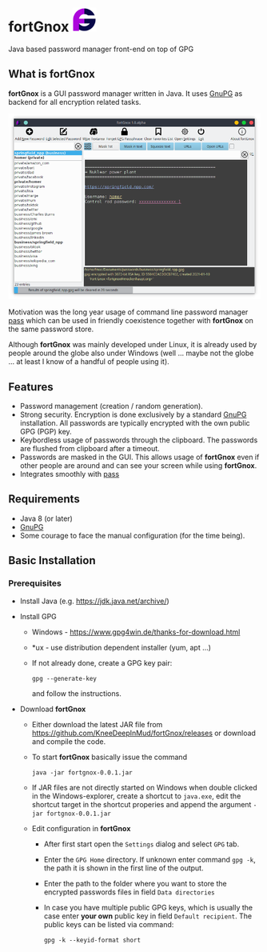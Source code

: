 
# fortGnox  ![Logo](https://raw.githubusercontent.com/KneeDeepInMud/fortGnox/master/src/main/resources/org/mockenhaupt/fortgnox/fortGnox48.png "fortGnox Logo") 

Java based password manager front-end on top of GPG




## What is **fortGnox**

__fortGnox__ is a GUI password manager written in Java. It uses [GnuPG](https://gnupg.org/) as backend for all encryption related tasks.

![Screenshot](https://raw.githubusercontent.com/KneeDeepInMud/fortGnox/master/resources/fortGnox_Screenshot.png "fortGnox screenshot") 

Motivation was the long year usage of command line password manager [pass](https://www.passwordstore.org/) which can be used in friendly coexistence together with __fortGnox__ on the same password store.

Although __fortGnox__ was mainly developed under Linux, it is already used by people around the globe also under Windows (well ... maybe not the globe ... at least I know of a handful of people using it).

## Features ##
- Password management (creation / random generation).
- Strong security. Encryption is done exclusively by a standard [GnuPG](https://gnupg.org/) installation. All passwords are typically encrypted with the own public GPG (PGP) key.
- Keybordless usage of passwords through the clipboard. The passwords are flushed from clipboard after a timeout.
- Passwords are masked in the GUI. This allows usage of __fortGnox__ even if other people are around and can see your screen while using __fortGnox__.
- Integrates smoothly with [pass](https://www.passwordstore.org/)

## Requirements ##

- Java 8 (or later)
- [GnuPG](https://gnupg.org/)
- Some courage to face the manual configuration (for the time being).


## Basic Installation ##

### Prerequisites
- Install Java (e.g. https://jdk.java.net/archive/)
- Install GPG
    - Windows - https://www.gpg4win.de/thanks-for-download.html 
    - *ux - use distribution dependent installer (yum, apt ...)
    - If not already done, create a GPG key pair:

          gpg --generate-key

      and follow the instructions.


- Download __fortGnox__
  
    - Either download the latest JAR file from https://github.com/KneeDeepInMud/fortGnox/releases or download and compile the code.

    - To start  __fortGnox__ basically issue the command

          java -jar fortgnox-0.0.1.jar

    - If JAR files are not directly started on Windows when double clicked in the Windows-explorer, create a shortcut to `java.exe`, edit the shortcut target in the shortcut properies and append the argument `-jar fortgnox-0.0.1.jar`

    - Edit configuration in __fortGnox__
        - After first start open the `Settings` dialog and select `GPG` tab.
        - Enter the `GPG Home` directory. If unknown enter command `gpg -k`, the path it is shown in the first line of the output.
        - Enter the path to the folder where you want to store the encrypted passwords files in field `Data directories`
        - In case you have multiple public GPG keys, which is usually the case enter **your own** public key in field `Default recipient`. The public keys can be listed via command:
               
              gpg -k --keyid-format short


